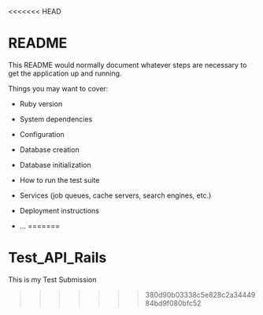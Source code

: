<<<<<<< HEAD
# README

This README would normally document whatever steps are necessary to get the
application up and running.

Things you may want to cover:

* Ruby version

* System dependencies

* Configuration

* Database creation

* Database initialization

* How to run the test suite

* Services (job queues, cache servers, search engines, etc.)

* Deployment instructions

* ...
=======
# Test_API_Rails
This is my Test Submission
>>>>>>> 380d90b03338c5e828c2a3444984bd9f080bfc52
